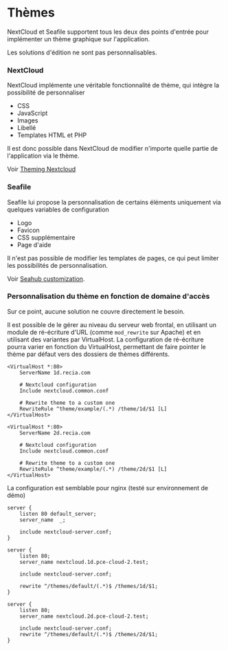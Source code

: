 Thèmes
======

NextCloud et Seafile supportent tous les deux des points d'entrée pour implémenter un thème graphique sur l'application.

Les solutions d'édition ne sont pas personnalisables.

### NextCloud

NextCloud implémente une véritable fonctionnalité de thème, qui intègre la possibilité de personnaliser

 - CSS
 - JavaScript
 - Images
 - Libellé
 - Templates HTML et PHP

Il est donc possible dans NextCloud de modifier n'importe quelle partie de l'application via le thème.

Voir [Theming Nextcloud](https://docs.nextcloud.com/server/stable/developer_manual/core/theming.html)

### Seafile

Seafile lui propose la personnalisation de certains éléments uniquement via quelques variables de configuration

- Logo
- Favicon
- CSS supplémentaire
- Page d'aide

Il n'est pas possible de modifier les templates de pages, ce qui peut limiter les possibilités de personnalisation.

Voir [Seahub customization](https://manual.Seafile.com/config/seahub_customization.html).

### Personnalisation du thème en fonction de domaine d'accès

Sur ce point, aucune solution ne couvre directement le besoin.

Il est possible de le gérer au niveau du serveur web frontal, en utilisant un module de ré-écriture d'URL 
(comme `mod_rewrite` sur Apache) et en utilisant des variantes par VirtualHost. La configuration de ré-écriture
pourra varier en fonction du VirtualHost, permettant de faire pointer le thème par défaut vers des dossiers de thèmes 
différents.


```
<VirtualHost *:80>
    ServerName 1d.recia.com

    # Nextcloud configuration
    Include nextcloud.common.conf

    # Rewrite theme to a custom one
    RewriteRule ^theme/example/(.*) /theme/1d/$1 [L]
</VirtualHost>

<VirtualHost *:80>
    ServerName 2d.recia.com

    # Nextcloud configuration
    Include nextcloud.common.conf

    # Rewrite theme to a custom one
    RewriteRule ^theme/example/(.*) /theme/2d/$1 [L]
</VirtualHost>
```

La configuration est semblable pour nginx (testé sur environnement de démo)

```
server {
    listen 80 default_server;
    server_name  _;

    include nextcloud-server.conf;
}

server {
    listen 80;
    server_name nextcloud.1d.pce-cloud-2.test;

    include nextcloud-server.conf;

    rewrite ^/themes/default/(.*)$ /themes/1d/$1;
}

server {
    listen 80;
    server_name nextcloud.2d.pce-cloud-2.test;

    include nextcloud-server.conf;
    rewrite ^/themes/default/(.*)$ /themes/2d/$1;
}
```
